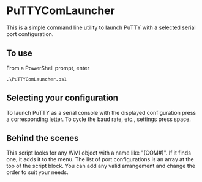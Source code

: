 # PuTTYComLauncher

This is a simple command line utility to launch PuTTY with a selected serial port configuration.

## To use

From a PowerShell prompt, enter
```
.\PuTTYComLauncher.ps1
```
## Selecting your configuration
To launch PuTTY as a serial console with the displayed configuration press a corresponding letter. To cycle the baud rate, etc., settings press space.

## Behind the scenes
This script looks for any WMI object with a name like "(COM#)". If it finds one, it adds it to the menu. The list of port configurations is an array at the top of the script block. You can add any valid arrangement and change the order to suit your needs.
